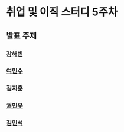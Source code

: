 # 취업 및 이직 스터디 5주차

## 발표 주제

### [강해빈](./kanghaeven/)

### [여민수](./yeominsu/)

### [김지훈](./kimjihun/)

### [권민우](./kwonminwoo/)

### [김민석](./kimminseok/)
